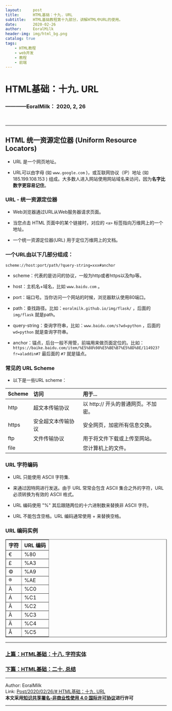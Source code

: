 ```yaml
---
layout:     post                    
title:      HTML基础：十九. URL     
subtitle:   HTML基础教程第十九部分，讲解HTML中URL的使用。
date:       2020-02-26           
author:     EoralMilk             
header-img: img/html_bg.png    
catalog: true                    
tags:        
    - HTML教程
    - web开发
    - 教程
    - 前端
---
```



# HTML基础：十九. URL
### ————EoralMilk： 2020, 2, 26
<br/>  

---
## HTML 统一资源定位器 (Uniform Resource Locators)

- URL 是一个网页地址。

- URL可以由字母 (如 `www.google.com` )，或互联网协议（IP）地址 (如 185.199.108.153 ) 组成。大多数人进入网站使用网站域名来访问，因为**名字比数字更容易记住**。

### URL - 统一资源定位器

- Web浏览器通过URL从Web服务器请求页面。

- 当您点击 HTML 页面中的某个链接时，对应的 `<a>` 标签指向万维网上的一个地址。

- 一个统一资源定位器(URL) 用于定位万维网上的文档。

### 一个URL由以下几部分组成：

```url
scheme://host:port/path/?query-string=xxx#anchor
```

* scheme：代表的是访问的协议，一般为http或者https以及ftp等。

* host：主机名+域名，比如 `www.baidu.com` 。
  
* port：端口号。当你访问一个网站的时候，浏览器默认使用80端口。
  
* path：查找路径。比如：`eoralmilk.github.io/img/flask/` ，后面的 `img/flask` 就是path。
  
* query-string：查询字符串，比如：`www.baidu.com/s?wd=python` ，后面的 `wd=python` 就是查询字符串。
  
* anchor：锚点，后台一般不用管，前端用来做页面定位的。比如：`https://baike.baidu.com/item/%E5%88%98%E5%BE%B7%E5%8D%8E/114923?fr=aladdin#7` 最后面的 `#7` 就是锚点。


### 常见的 URL Scheme

- 以下是一些URL scheme：

Scheme	|访问|用于...
:----|:----|:----
http	|超文本传输协议     |以 http:// 开头的普通网页。不加密。
https	|安全超文本传输协议 |安全网页，加密所有信息交换。
ftp	    |文件传输协议       |用于将文件下载或上传至网站。
file	| 	               |您计算机上的文件。




### URL 字符编码

- URL 只能使用 ASCII 字符集.

- 来通过因特网进行发送。由于 URL 常常会包含 ASCII 集合之外的字符，URL 必须转换为有效的 ASCII 格式。

- URL 编码使用 "%" 其后跟随两位的十六进制数来替换非 ASCII 字符。

- URL 不能包含空格。URL 编码通常使用 + 来替换空格。

### URL 编码实例

<table border="1">
<tbody><tr>
<th>字符</th>
<th>URL 编码</th>
</tr>
<tr>
<td>€</td>
<td>%80</td>
</tr>
<tr>
<td>£</td>
<td>%A3</td>
</tr>
<tr>
<td>©</td>
<td>%A9</td>
</tr>
<tr>
<td>®</td>
<td>%AE</td>
</tr>
<tr>
<td>À</td>
<td>%C0</td>
</tr>
<tr>
<td>Á</td>
<td>%C1</td>
</tr>
<tr>
<td>Â</td>
<td>%C2</td>
</tr>
<tr>
<td>Ã</td>
<td>%C3</td>
</tr>
<tr>
<td>Ä</td>
<td>%C4</td>
</tr>
<tr>
<td>Å</td>
<td>%C5</td>
</tr>
</tbody></table>


---  
### [上篇：HTML基础：十八. 字符实体](https://eoralmilk.github.io/2020/02/25/HTML%E5%9F%BA%E7%A1%80-%E5%8D%81%E5%85%AB/)
### [下篇：HTML基础：二十. 总结]()


---  

Author: EoralMilk  
Link: [Post/2020/02/26/# HTML基础：十九. URL](https://eoralmilk.github.io/2020/02/25/HTML%E5%9F%BA%E7%A1%80-%E5%8D%81%E4%B8%83/)   
**本文采用[知识共享署名-非商业性使用 4.0 国际许可协议](https://creativecommons.org/licenses/by-nc-sa/4.0/)进行许可**  

---